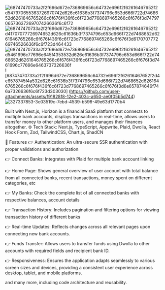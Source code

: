 ![68747470733a2f2f696d672e736869656c64732e696f2f62616467652f2d547970655363726970742d626c61636b3f7374796c653d666f722d7468652d6261646765266c6f676f436f6c6f723d7768697465266c6f676f3d7479706573637269707426636f6c6f72](https://github.com/user-attachments/assets/f67f6f70-0462-4208-94b2-ddd7e270638d)![68747470733a2f2f696d672e736869656c64732e696f2f62616467652f2d41707077726974652d626c61636b3f7374796c653d666f722d7468652d6261646765266c6f676f436f6c6f723d7768697465266c6f676f3d617070777269746526636f6c6f723d464433](https://github.com/user-attachments/assets/8919f2d7-230e-4fc5-bdf4-bc7581e1d07a)![68747470733a2f2f696d672e736869656c64732e696f2f62616467652f2d5461696c77696e645f4353532d626c61636b3f7374796c653d666f722d7468652d6261646765266c6f676f436f6c6f723d7768697465266c6f676f3d7461696c77696e6463737326636f](https://github.com/user-attachments/assets/3dbd5285-49c5-4d1a-93e8-287624d0bb36)![68747470733a2f2f696d672e736869656c64732e696f2f62616467652f2d4e6578745f4a532d626c61636b3f7374796c653d666f722d7468652d6261646765266c6f676f436f6c6f723d7768697465266c6f676f3d6e657874646f746a7326636f6c6f723d303030]
(https://github.com/user-attachments/assets/f91828f8-12e2-403c-a650-ae0f05b5d744)![327337853-3c03519c-7ebd-4539-b598-49e63d1770b4](https://github.com/user-attachments/assets/20104cd0-285f-4177-8996-cd891eefd83b)


Built with Next.js, Horizon is a financial SaaS platform that connects to multiple bank accounts, displays transactions in real-time, allows users to transfer money to other platform users, and manages their finances altogether.
⚙️ Tech Stack: 
Next.js, 
TypeScript,
Appwrite, 
Plaid, 
Dwolla, 
React Hook Form, 
Zod, 
TailwindCSS, 
Chart.js, 
ShadCN

🔋 Features
👉 Authentication: An ultra-secure SSR authentication with proper validations and authorization

👉 Connect Banks: Integrates with Plaid for multiple bank account linking

👉 Home Page: Shows general overview of user account with total balance from all connected banks, recent transactions, money spent on different categories, etc

👉 My Banks: Check the complete list of all connected banks with respective balances, account details

👉 Transaction History: Includes pagination and filtering options for viewing transaction history of different banks

👉 Real-time Updates: Reflects changes across all relevant pages upon connecting new bank accounts.

👉 Funds Transfer: Allows users to transfer funds using Dwolla to other accounts with required fields and recipient bank ID.

👉 Responsiveness: Ensures the application adapts seamlessly to various screen sizes and devices, providing a consistent user experience across desktop, tablet, and mobile platforms.

and many more, including code architecture and reusability.

